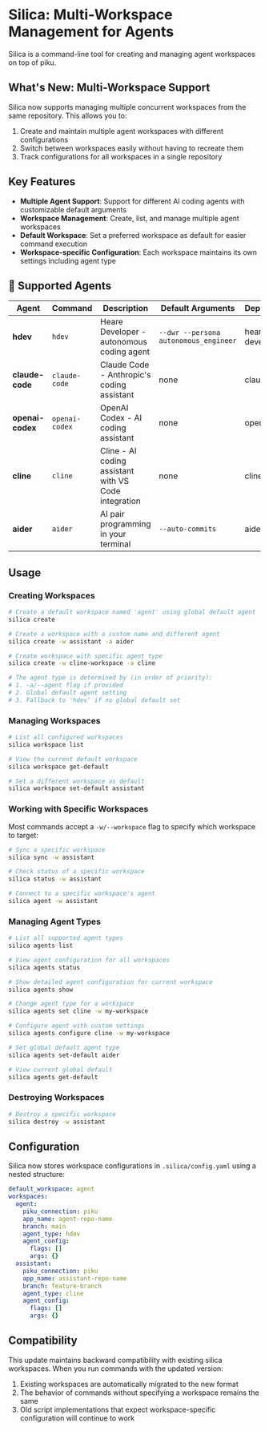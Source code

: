 # Silica: Multi-Workspace Management for Agents

Silica is a command-line tool for creating and managing agent workspaces on top of piku.

## What's New: Multi-Workspace Support

Silica now supports managing multiple concurrent workspaces from the same repository. This allows you to:

1. Create and maintain multiple agent workspaces with different configurations
2. Switch between workspaces easily without having to recreate them
3. Track configurations for all workspaces in a single repository

## Key Features

- **Multiple Agent Support**: Support for different AI coding agents with customizable default arguments
- **Workspace Management**: Create, list, and manage multiple agent workspaces
- **Default Workspace**: Set a preferred workspace as default for easier command execution
- **Workspace-specific Configuration**: Each workspace maintains its own settings including agent type

## 🤖 Supported Agents

| Agent | Command | Description | Default Arguments | Dependencies |
|-------|---------|-------------|-------------------|--------------|
| **hdev** | `hdev` | Heare Developer - autonomous coding agent | `--dwr --persona autonomous_engineer` | heare-developer |
| **claude-code** | `claude-code` | Claude Code - Anthropic's coding assistant | none | claude-code |
| **openai-codex** | `openai-codex` | OpenAI Codex - AI coding assistant | none | openai-codex |
| **cline** | `cline` | Cline - AI coding assistant with VS Code integration | none | cline |
| **aider** | `aider` | AI pair programming in your terminal | `--auto-commits` | aider-chat |

## Usage

### Creating Workspaces

```bash
# Create a default workspace named 'agent' using global default agent
silica create

# Create a workspace with a custom name and different agent
silica create -w assistant -a aider

# Create workspace with specific agent type
silica create -w cline-workspace -a cline

# The agent type is determined by (in order of priority):
# 1. -a/--agent flag if provided
# 2. Global default agent setting
# 3. Fallback to 'hdev' if no global default set
```

### Managing Workspaces

```bash
# List all configured workspaces
silica workspace list

# View the current default workspace
silica workspace get-default

# Set a different workspace as default
silica workspace set-default assistant
```

### Working with Specific Workspaces

Most commands accept a `-w/--workspace` flag to specify which workspace to target:

```bash
# Sync a specific workspace
silica sync -w assistant

# Check status of a specific workspace
silica status -w assistant

# Connect to a specific workspace's agent
silica agent -w assistant
```

### Managing Agent Types

```bash
# List all supported agent types
silica agents list

# View agent configuration for all workspaces
silica agents status

# Show detailed agent configuration for current workspace
silica agents show

# Change agent type for a workspace
silica agents set cline -w my-workspace

# Configure agent with custom settings
silica agents configure cline -w my-workspace

# Set global default agent type
silica agents set-default aider

# View current global default
silica agents get-default
```

### Destroying Workspaces

```bash
# Destroy a specific workspace
silica destroy -w assistant
```

## Configuration

Silica now stores workspace configurations in `.silica/config.yaml` using a nested structure:

```yaml
default_workspace: agent
workspaces:
  agent:
    piku_connection: piku
    app_name: agent-repo-name
    branch: main
    agent_type: hdev
    agent_config:
      flags: []
      args: {}
  assistant:
    piku_connection: piku
    app_name: assistant-repo-name
    branch: feature-branch
    agent_type: cline
    agent_config:
      flags: []
      args: {}
```

## Compatibility

This update maintains backward compatibility with existing silica workspaces. When you run commands with the updated version:

1. Existing workspaces are automatically migrated to the new format
2. The behavior of commands without specifying a workspace remains the same
3. Old script implementations that expect workspace-specific configuration will continue to work